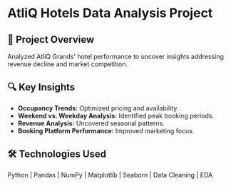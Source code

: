 # AtliQ Hotels Data Analysis Project

## 📌 Project Overview
Analyzed AtliQ Grands' hotel performance to uncover insights addressing revenue decline and market competition.

## 🔍 Key Insights
- **Occupancy Trends:** Optimized pricing and availability.
- **Weekend vs. Weekday Analysis:** Identified peak booking periods.
- **Revenue Analysis:** Uncovered seasonal patterns.
- **Booking Platform Performance:** Improved marketing focus.

## 🛠️ Technologies Used
Python | Pandas | NumPy | Matplotlib | Seaborn | Data Cleaning | EDA
